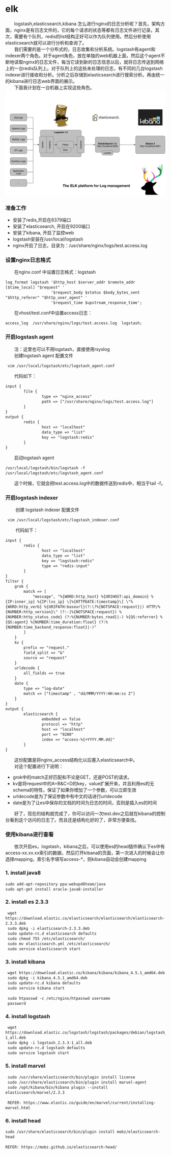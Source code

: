 # elk

&emsp;&emsp;logstash,elasticsearch,kibana 怎么进行nginx的日志分析呢？首先，架构方面，nginx是有日志文件的，它的每个请求的状态等都有日志文件进行记录。其次，需要有个队列，redis的list结构正好可以作为队列使用。然后分析使用elasticsearch就可以进行分析和查询了。      
&emsp;&emsp;我们需要的是一个分布式的，日志收集和分析系统。logstash有agent和indexer两个角色。对于agent角色，放在单独的web机器上面，然后这个agent不断地读取nginx的日志文件，每当它读到新的日志信息以后，就将日志传送到网络上的一台redis队列上。对于队列上的这些未处理的日志，有不同的几台logstash indexer进行接收和分析。分析之后存储到elasticsearch进行搜索分析。再由统一的kibana进行日志web界面的展示。   
&emsp;&emsp;下面我计划在一台机器上实现这些角色。
 ![](img/elk.png)
### 准备工作
* 安装了redis,开启在6379端口   
* 安装了elasticsearch, 开启在9200端口   
* 安装了kibana, 开启了监控web
* logstash安装在/usr/local/logstash
* nginx开启了日志，目录为：/usr/share/nginx/logs/test.access.log

### 设置nginx日志格式
&emsp;&emsp;在nginx.conf 中设置日志格式：logstash
 ```
 log_format logstash '$http_host $server_addr $remote_addr [$time_local] "$request" '
                     '$request_body $status $body_bytes_sent "$http_referer" "$http_user_agent" '
                     '$request_time $upstream_response_time';
```
&emsp;&emsp;在vhost/test.conf中设置access日志：
```
access_log  /usr/share/nginx/logs/test.access.log  logstash;
```
### 开启logstash agent
&emsp;&emsp;注：这里也可以不用logstash，直接使用rsyslog   
&emsp;&emsp;创建logstash agent 配置文件
```
 vim /usr/local/logstash/etc/logstash_agent.conf
```
 &emsp;&emsp;代码如下：
 ```
 input {
         file {
                 type => "nginx_access"
                 path => ["/usr/share/nginx/logs/test.access.log"]
         }
 }
 output {
         redis {
                 host => "localhost"
                 data_type => "list"
                 key => "logstash:redis"
         }
 }
 ```
&emsp;&emsp;启动logstash agent
 ```
 /usr/local/logstash/bin/logstash -f /usr/local/logstash/etc/logstash_agent.conf
```
 &emsp;&emsp;这个时候，它就会把test.access.log中的数据传送到redis中，相当于tail -f。

 ### 开启logstash indexer
&emsp;&emsp; 创建 logstash indexer 配置文件
```
 vim /usr/local/logstash/etc/logstash_indexer.conf
```
&emsp;&emsp; 代码如下：
 ```
 input {
         redis {
                 host => "localhost"
                 data_type => "list"
                 key => "logstash:redis"
                 type => "redis-input"
         }
 }
 filter {
     grok {
         match => [
             "message", "%{WORD:http_host} %{URIHOST:api_domain} %{IP:inner_ip} %{IP:lvs_ip} \[%{HTTPDATE:timestamp}\] \"%{WORD:http_verb} %{URIPATH:baseurl}(?:\?%{NOTSPACE:request}|) HTTP/%{NUMBER:http_version}\" (?:-|%{NOTSPACE:request}) %{NUMBER:http_status_code} (?:%{NUMBER:bytes_read}|-) %{QS:referrer} %{QS:agent} %{NUMBER:time_duration:float} (?:%{NUMBER:time_backend_response:float}|-)"
         ]
     }
     kv {
         prefix => "request."
         field_split => "&"
         source => "request"
     }
     urldecode {
         all_fields => true
     }
     date {
         type => "log-date"
         match => ["timestamp" , "dd/MMM/YYYY:HH:mm:ss Z"]
     }
 }
 output {
         elasticsearch {
                 embedded => false
                 protocol => "http"
                 host => "localhost"
                 port => "9200"
                 index => "access-%{+YYYY.MM.dd}"
         }
 }
 ```
 &emsp;&emsp;这份配置是将nginx_access结构化以后塞入elasticsearch中。  
 &emsp;&emsp;对这个配置进行下说明：
* grok中的match正好匹配和不论是GET，还是POST的请求。   
* kv是将request中的A=B&C=D的key，value扩展开来，并且利用es的无schema的特性，保证了如果你增加了一个参数，可以立即生效   
* urldecode是为了保证参数中有中文的话进行urldecode   
* date是为了让es中保存的文档的时间为日志的时间，否则是插入es的时间   

&emsp;&emsp;好了，现在的结构就完成了，你可以访问一次test.dev之后就在kibana的控制台看到这个访问的日志了。而且还是结构化好的了，非常方便查找。  
 ### 使用kibana进行查看
 &emsp;&emsp;依次开启es，logstash，kibana之后，可以使用es的head插件确认下es中有access-xx.xx.xx索引的数据，然后打开kibana的页面，第一次进入的时候会让你选择mapping，索引名字填写access-\*，则kibana自动会创建mapping  


 ### 1. install java8
 ```
 sudo add-apt-repository ppa:webupd8team/java
 sudo apt-get install oracle-java8-installer
 ```

 ### 2. install es 2.3.3
```
 wget https://download.elastic.co/elasticsearch/elasticsearch/elasticsearch-2.3.3.deb
 sudo dpkg -i elasticsearch-2.3.3.deb
 sudo update-rc.d elasticsearch defaults
 sudo chmod 755 /etc/elasticsearch/
 sudo mv elasticsearch.yml /etc/elasticsearch/
 sudo service elasticsearch start
 ```

### 3. install kibana
```
 wget https://download.elastic.co/kibana/kibana/kibana_4.5.1_amd64.deb
 sudo dpkg -i kibana_4.5.1_amd64.deb
 sudo update-rc.d kibana defaults
 sudo service kibana start

 sudo htpasswd -c /etc/nginx/htpasswd username
 password
 ```
### 4. install logstash
```
 wget https://download.elastic.co/logstash/logstash/packages/debian/logstash_2.3.3-1_all.deb
 sudo dpkg -i logstash_2.3.3-1_all.deb
 sudo update-rc.d logstash defaults
 sudo service logstash start
 ```
### 5. install marvel
```
 sudo /usr/share/elasticsearch/bin/plugin install license
 sudo /usr/share/elasticsearch/bin/plugin install marvel-agent
 sudo /opt/kibana/bin/kibana plugin --install elasticsearch/marvel/2.3.3

 REFER: https://www.elastic.co/guide/en/marvel/current/installing-marvel.html
 ```

### 6. install head
 ```
 sudo /usr/share/elasticsearch/bin/plugin install mobz/elasticsearch-head

 REFER: https://mobz.github.io/elasticsearch-head/
```

